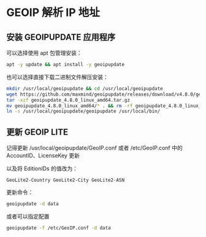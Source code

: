 # GEOIP 解析 IP 地址

## 安装 GEOIPUPDATE 应用程序

可以选择使用 apt 包管理安装：

```bash
apt -y update && apt install -y geoipupdate
```

也可以选择直接下载二进制文件解压安装：

```bash
mkdir /usr/local/geoipupdate && cd /usr/local/geoipupdate
wget https://github.com/maxmind/geoipupdate/releases/download/v4.8.0/geoipupdate_4.8.0_linux_amd64.tar.gz
tar -xzf geoipupdate_4.8.0_linux_amd64.tar.gz
mv geoipupdate_4.8.0_linux_amd64/* . && rm -rf geoipupdate_4.8.0_linux_amd64
ln -s /usr/local/geoipupdate/geoipupdate /usr/local/bin/
```



## 更新 GEOIP LITE

记得更新 /usr/local/geoipupdate/GeoIP.conf 或者 /etc/GeoIP.conf 中的 AccountID、LicenseKey 更新

以及将 EditionIDs 的值改为：

```
GeoLite2-Country GeoLite2-City GeoLite2-ASN
```

更新命令：

```bash
geoipupdate -d data
```

或者可以指定配置

```bash
geoipupdate -f /etc/GeoIP.conf -d data
```

